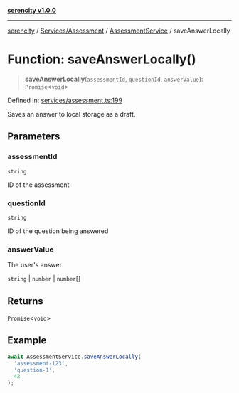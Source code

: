 [**serencity v1.0.0**](../../../../../README.md)

***

[serencity](../../../../../modules.md) / [Services/Assessment](../../../README.md) / [AssessmentService](../README.md) / saveAnswerLocally

# Function: saveAnswerLocally()

> **saveAnswerLocally**(`assessmentId`, `questionId`, `answerValue`): `Promise`\<`void`\>

Defined in: [services/assessment.ts:199](https://github.com/lbatschelet/SerenCity/blob/4245c36d3a680a78ab22610b245af81b1a0977ec/src/services/assessment.ts#L199)

Saves an answer to local storage as a draft.

## Parameters

### assessmentId

`string`

ID of the assessment

### questionId

`string`

ID of the question being answered

### answerValue

The user's answer

`string` | `number` | `number`[]

## Returns

`Promise`\<`void`\>

## Example

```typescript
await AssessmentService.saveAnswerLocally(
  'assessment-123',
  'question-1',
  42
);
```
